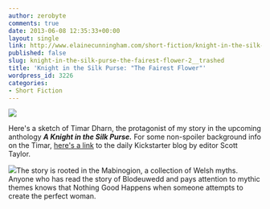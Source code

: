 ```yaml
---
author: zerobyte
comments: true
date: 2013-06-08 12:35:33+00:00
layout: single
link: http://www.elainecunningham.com/short-fiction/knight-in-the-silk-purse-the-fairest-flower-2__trashed/
published: false
slug: knight-in-the-silk-purse-the-fairest-flower-2__trashed
title: 'Knight in the Silk Purse: "The Fairest Flower"'
wordpress_id: 3226
categories:
- Short Fiction
---
```




![](http://www.elainecunningham.com/wp-content/uploads/2013/06/Timar-Dharn-142x300.jpg)

Here's a sketch of Timar Dharn, the protagonist of my story in the upcoming anthology _**A Knight in the Silk Purse.**_ For some non-spoiler background info on the Timar, [here's a link](http://www.kickstarter.com/projects/563681582/a-knight-in-the-silk-purse-tales-of-the-emerald-se/posts/502878) to the daily Kickstarter blog by editor Scott Taylor.

[![](http://www.elainecunningham.com/wp-content/uploads/2013/06/bloduewedd-2-150x150.jpg)](http://www.elainecunningham.com/wp-content/uploads/2013/06/bloduewedd-2.jpg)The story is rooted in the Mabinogion, a collection of Welsh myths. Anyone who has read the story of Blodeuwedd and pays attention to mythic themes knows that Nothing Good Happens when someone attempts to create the perfect woman.
